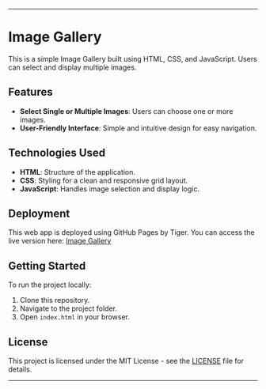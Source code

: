 ---

# Image Gallery

This is a simple Image Gallery built using HTML, CSS, and JavaScript. Users can select and display multiple images.

## Features

- **Select Single or Multiple Images**: Users can choose one or more images.
- **User-Friendly Interface**: Simple and intuitive design for easy navigation.

## Technologies Used

- **HTML**: Structure of the application.
- **CSS**: Styling for a clean and responsive grid layout.
- **JavaScript**: Handles image selection and display logic.

## Deployment

This web app is deployed using GitHub Pages by Tiger. You can access the live version here: [Image Gallery](https://surajprojects.github.io/image-gallery)

## Getting Started

To run the project locally:

1. Clone this repository.
2. Navigate to the project folder.
3. Open `index.html` in your browser.

## License

This project is licensed under the MIT License - see the [LICENSE](LICENSE) file for details.

---